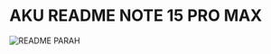 # AKU README NOTE 15 PRO MAX
![README PARAH](https://cdn.antaranews.com/cache/1200x800/2025/01/16/InShot_20250116_111246588.jpg)

